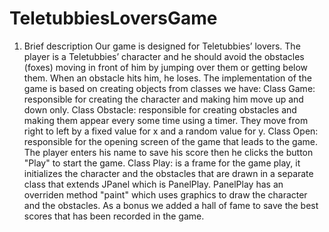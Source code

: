 # TeletubbiesLoversGame
1) Brief description
Our game is designed for Teletubbies’ lovers. The player is a Teletubbies’ character and he should avoid the obstacles (foxes) moving in front of him by jumping over them or getting below them. When an obstacle hits him, he loses. The implementation of the game is based on creating objects from classes we have:
Class Game: responsible for creating the character and making him move up and down only.
Class Obstacle: responsible for creating obstacles and making them appear every some time using a timer. They move from right to left by a fixed value for x and a random value for y.
Class Open: responsible for the opening screen of the game that leads to the game. The player enters his name to save his score then he clicks the button "Play" to start the game.
Class Play: is a frame for the game play, it initializes the character and the obstacles that are drawn in a separate class that extends JPanel which is PanelPlay. PanelPlay has an overriden method "paint" which uses graphics to draw the character and the obstacles.
As a bonus we added a hall of fame to save the best scores that has been recorded in the game.
